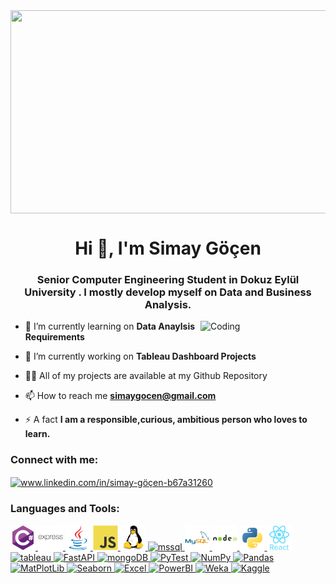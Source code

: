 <img align="center" width="850" height="325" src="https://i.pinimg.com/originals/a9/24/3d/a9243d82d3ad7878192211221b25a18c.gif">

<h1 align="center">Hi 👋, I'm Simay Göçen</h1>
<h3 align="center">Senior Computer Engineering Student in Dokuz Eylül University . I mostly develop myself on Data and Business Analysis.</h3>
<img align="right" alt="Coding" width="200" src="https://media.tenor.com/bQCHJwgCNuMAAAAM/kitten-cat.gif">

- 🔭 I’m currently learning on **Data Anaylsis Requirements**

- 🔭 I’m currently working on **Tableau Dashboard Projects**

- 👨‍💻 All of my projects are available at my Github Repository

- 📫 How to reach me **simaygocen@gmail.com**

- ⚡ A fact **I am a responsible,curious, ambitious person who loves to learn.**

<h3 align="left">Connect with me:</h3>
<p align="left">
<a href="https://linkedin.com/in/www.linkedin.com/in/simay-göçen-b67a31260" target="blank"><img align="center" src="https://raw.githubusercontent.com/rahuldkjain/github-profile-readme-generator/master/src/images/icons/Social/linked-in-alt.svg" alt="www.linkedin.com/in/simay-göçen-b67a31260" height="30" width="40" /></a>
</p>

<h3 align="left">Languages and Tools:</h3>
<p align="left"> <a href="https://www.w3schools.com/cs/" target="_blank" rel="noreferrer"> <img src="https://raw.githubusercontent.com/devicons/devicon/master/icons/csharp/csharp-original.svg" alt="csharp" width="40" height="40"/> </a> <a href="https://expressjs.com" target="_blank" rel="noreferrer"> <img src="https://raw.githubusercontent.com/devicons/devicon/master/icons/express/express-original-wordmark.svg" alt="express" width="40" height="40"/> </a> <a href="https://www.java.com" target="_blank" rel="noreferrer"> <img src="https://raw.githubusercontent.com/devicons/devicon/master/icons/java/java-original.svg" alt="java" width="40" height="40"/> </a> <a href="https://developer.mozilla.org/en-US/docs/Web/JavaScript" target="_blank" rel="noreferrer"> <img src="https://raw.githubusercontent.com/devicons/devicon/master/icons/javascript/javascript-original.svg" alt="javascript" width="40" height="40"/> </a> <a href="https://www.linux.org/" target="_blank" rel="noreferrer"> <img src="https://raw.githubusercontent.com/devicons/devicon/master/icons/linux/linux-original.svg" alt="linux" width="40" height="40"/> </a> <a href="https://www.microsoft.com/en-us/sql-server" target="_blank" rel="noreferrer"> <img src="https://www.svgrepo.com/show/303229/microsoft-sql-server-logo.svg" alt="mssql" width="40" height="40"/> </a> <a href="https://www.mysql.com/" target="_blank" rel="noreferrer"> <img src="https://raw.githubusercontent.com/devicons/devicon/master/icons/mysql/mysql-original-wordmark.svg" alt="mysql" width="40" height="40"/> </a> <a href="https://nodejs.org" target="_blank" rel="noreferrer"> <img src="https://raw.githubusercontent.com/devicons/devicon/master/icons/nodejs/nodejs-original-wordmark.svg" alt="nodejs" width="40" height="40"/> </a> <a href="https://www.python.org" target="_blank" rel="noreferrer"> <img src="https://raw.githubusercontent.com/devicons/devicon/master/icons/python/python-original.svg" alt="python" width="40" height="40"/> </a> <a href="https://reactjs.org/" target="_blank" rel="noreferrer"> <img src="https://raw.githubusercontent.com/devicons/devicon/master/icons/react/react-original-wordmark.svg" alt="react" width="40" height="40"/> </a> <a href="https://www.tableau.com" target="_blank" rel="noreferrer"> <img src="https://logowik.com/content/uploads/images/tableau-software.jpg" alt="tableau" width="40" height="40"/> </a>  <a href="https://fastapi.tiangolo.com" target="_blank" rel="noreferrer"> <img src="https://cdn.worldvectorlogo.com/logos/fastapi.svg" alt="FastAPI" width="40" height="40"/>   <a href="https://www.mongodb.com" target="_blank" rel="noreferrer"> <img src="https://upload.wikimedia.org/wikipedia/commons/thumb/9/93/MongoDB_Logo.svg/2560px-MongoDB_Logo.svg.png" alt="mongoDB" width="40" height="40"/> </a> <a href="https://docs.pytest.org/en/7.4.x/" target="_blank" rel="noreferrer"> <img src="https://upload.wikimedia.org/wikipedia/commons/thumb/b/ba/Pytest_logo.svg/1200px-Pytest_logo.svg.png" alt="PyTest" width="40" height="40"/> </a>  <a href="https://numpy.org" target="_blank" rel="noreferrer"> <img src="https://upload.wikimedia.org/wikipedia/commons/thumb/3/31/NumPy_logo_2020.svg/1280px-NumPy_logo_2020.svg.png" alt="NumPy" width="40" height="40"/> </a>  <a href="https://pandas.pydata.org" target="_blank" rel="noreferrer"> <img src="https://upload.wikimedia.org/wikipedia/commons/thumb/e/ed/Pandas_logo.svg/2560px-Pandas_logo.svg.png" alt="Pandas" width="40" height="40"/> </a> <a href="https://matplotlib.org" target="_blank" rel="noreferrer"> <img src="https://upload.wikimedia.org/wikipedia/commons/thumb/0/01/Created_with_Matplotlib-logo.svg/2048px-Created_with_Matplotlib-logo.svg.png" alt="MatPlotLib" width="40" height="40"/> </a> <a href="https://seaborn.pydata.org" target="_blank" rel="noreferrer"> <img src="https://seeklogo.com/images/S/seaborn-logo-244EB2DEC5-seeklogo.com.png" alt="Seaborn" width="40" height="40"/> </a> <a href="https://www.microsoft.com/tr-tr/microsoft-365/excel?ef_id=_k_CjwKCAjwgsqoBhBNEiwAwe5w0wfMHGizr4ECEMp61PU0ObZihLFin56KDN8G8eFmTar7HAjGBQP4NhoCQK8QAvD_BwE_k_&OCID=AIDcmmxsv46t1a_SEM__k_CjwKCAjwgsqoBhBNEiwAwe5w0wfMHGizr4ECEMp61PU0ObZihLFin56KDN8G8eFmTar7HAjGBQP4NhoCQK8QAvD_BwE_k_&gclid=CjwKCAjwgsqoBhBNEiwAwe5w0wfMHGizr4ECEMp61PU0ObZihLFin56KDN8G8eFmTar7HAjGBQP4NhoCQK8QAvD_BwE" target="_blank" rel="noreferrer"> <img src="https://upload.wikimedia.org/wikipedia/commons/thumb/3/34/Microsoft_Office_Excel_%282019–present%29.svg/2203px-Microsoft_Office_Excel_%282019–present%29.svg.png" alt="Excel" width="40" height="40"/> </a> <a href="https://powerbi.microsoft.com/tr-tr/" target="_blank" rel="noreferrer"> <img src="https://upload.wikimedia.org/wikipedia/commons/thumb/c/cf/New_Power_BI_Logo.svg/2048px-New_Power_BI_Logo.svg.png" alt="PowerBI" width="40" height="40"/> </a> <a href="https://www.cs.waikato.ac.nz/ml/weka/" target="_blank" rel="noreferrer"> <img src="https://waikato.github.io/weka-site/images/weka.png" alt="Weka" width="40" height="40"/> </a> <a href="https://www.kaggle.com" target="_blank" rel="noreferrer"> <img src="https://upload.wikimedia.org/wikipedia/commons/7/7c/Kaggle_logo.png" alt="Kaggle" width="40" height="40"/> </a> </p>
